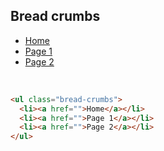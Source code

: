 ## Bread crumbs

<ul class="bread-crumbs">
    <li><a href="">Home</a></li>
    <li><a href="">Page 1</a></li>
    <li><a href="">Page 2</a></li>
</ul>

<br>

```html
<ul class="bread-crumbs">
  <li><a href="">Home</a></li>
  <li><a href="">Page 1</a></li>
  <li><a href="">Page 2</a></li>
</ul>
```
